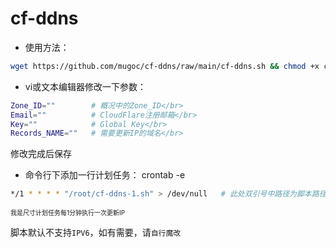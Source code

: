 # cf-ddns
* 使用方法：
```bash
wget https://github.com/mugoc/cf-ddns/raw/main/cf-ddns.sh && chmod +x cf-ddns.sh
```
* vi或文本编辑器修改一下参数：</br>
```bash
Zone_ID=""        # 概况中的Zone_ID</br>
Email=""          # CloudFlare注册邮箱</br>
Key=""            # Global Key</br>
Records_NAME=""   # 需要更新IP的域名</br>
```

修改完成后保存

* 命令行下添加一行计划任务：
crontab -e
```bash
*/1 * * * * "/root/cf-ddns-1.sh" > /dev/null   # 此处双引号中路径为脚本路径
```
<font size=1>我是尺寸计划任务每1分钟执行一次更新IP</font>

脚本默认不支持`IPV6`，如有需要，请`自行魔改`
